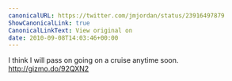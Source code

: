 ```yaml
---
canonicalURL: https://twitter.com/jmjordan/status/23916497879
ShowCanonicalLink: true
CanonicalLinkText: View original on
date: 2010-09-08T14:03:46+00:00
---
```

I think I will pass on going on a cruise anytime soon. http://gizmo.do/92QXN2